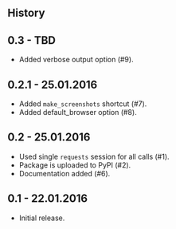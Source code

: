 History
-------

0.3 - TBD
---------

* Added verbose output option (#9).


0.2.1 - 25.01.2016
---------

* Added `make_screenshots` shortcut (#7).
* Added default_browser option (#8).


0.2 - 25.01.2016
---------

* Used single `requests` session for all calls (#1).
* Package is uploaded to PyPI (#2).
* Documentation added (#6).

0.1 - 22.01.2016
----------------

* Initial release.
